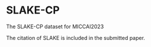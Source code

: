# SLAKE-CP
The SLAKE-CP dataset for MICCAI2023

The citation of SLAKE is included in the submitted paper.

